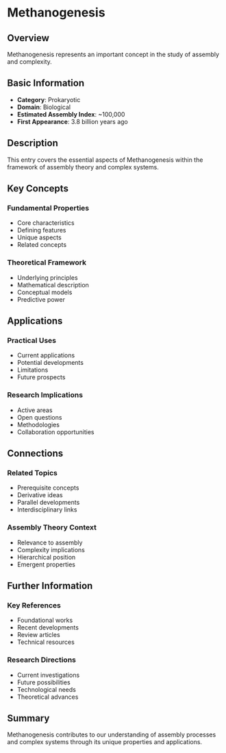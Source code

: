 # Methanogenesis

## Overview

Methanogenesis represents an important concept in the study of assembly and complexity.

## Basic Information

- **Category**: Prokaryotic
- **Domain**: Biological
- **Estimated Assembly Index**: ~100,000
- **First Appearance**: 3.8 billion years ago

## Description

This entry covers the essential aspects of Methanogenesis within the framework of assembly theory and complex systems.

## Key Concepts

### Fundamental Properties
- Core characteristics
- Defining features
- Unique aspects
- Related concepts

### Theoretical Framework
- Underlying principles
- Mathematical description
- Conceptual models
- Predictive power

## Applications

### Practical Uses
- Current applications
- Potential developments
- Limitations
- Future prospects

### Research Implications
- Active areas
- Open questions
- Methodologies
- Collaboration opportunities

## Connections

### Related Topics
- Prerequisite concepts
- Derivative ideas
- Parallel developments
- Interdisciplinary links

### Assembly Theory Context
- Relevance to assembly
- Complexity implications
- Hierarchical position
- Emergent properties

## Further Information

### Key References
- Foundational works
- Recent developments
- Review articles
- Technical resources

### Research Directions
- Current investigations
- Future possibilities
- Technological needs
- Theoretical advances

## Summary

Methanogenesis contributes to our understanding of assembly processes and complex systems through its unique properties and applications.
